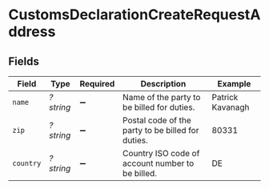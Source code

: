 # CustomsDeclarationCreateRequestAddress


## Fields

| Field                                             | Type                                              | Required                                          | Description                                       | Example                                           |
| ------------------------------------------------- | ------------------------------------------------- | ------------------------------------------------- | ------------------------------------------------- | ------------------------------------------------- |
| `name`                                            | *?string*                                         | :heavy_minus_sign:                                | Name of the party to be billed for duties.        | Patrick Kavanagh                                  |
| `zip`                                             | *?string*                                         | :heavy_minus_sign:                                | Postal code of the party to be billed for duties. | 80331                                             |
| `country`                                         | *?string*                                         | :heavy_minus_sign:                                | Country ISO code of account number to be billed.  | DE                                                |
